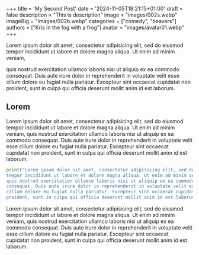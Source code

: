 +++
title = 'My Second Post'
date = '2024-11-05T18:21:15+01:00'
draft = false
description = "This is description"
image = "images/002s.webp"
imageBig = "images/002b.webp"
categories = ["comedy", "beavers"]
authors = ["Kris in the fog with a frog"]
avatar = "images/avatar01.webp"
+++

Lorem ipsum dolor sit amet, consectetur adipisicing elit, sed do eiusmod
tempor incididunt ut labore et dolore magna aliqua. Ut enim ad minim veniam,

quis nostrud exercitation ullamco laboris nisi ut aliquip ex ea commodo
consequat. Duis aute irure dolor in reprehenderit in voluptate velit esse
cillum dolore eu fugiat nulla pariatur. Excepteur sint occaecat cupidatat non
proident, sunt in culpa qui officia deserunt mollit anim id est laborum.  
  
## Lorem  
Lorem ipsum dolor sit amet, consectetur adipisicing elit, sed do eiusmod
tempor incididunt ut labore et dolore magna aliqua. Ut enim ad minim veniam,
quis nostrud exercitation ullamco laboris nisi ut aliquip ex ea commodo
consequat. Duis aute irure dolor in reprehenderit in voluptate velit esse
cillum dolore eu fugiat nulla pariatur. Excepteur sint occaecat cupidatat non
proident, sunt in culpa qui officia deserunt mollit anim id est laborum.  
  
```python
print("Lorem ipsum dolor sit amet, consectetur adipisicing elit, sed do eiusmod\
tempor incididunt ut labore et dolore magna aliqua. Ut enim ad minim veniam,\
quis nostrud exercitation ullamco laboris nisi ut aliquip ex ea commodo\
consequat. Duis aute irure dolor in reprehenderit in voluptate velit esse\
cillum dolore eu fugiat nulla pariatur. Excepteur sint occaecat cupidatat non\
proident, sunt in culpa qui officia deserunt mollit anim id est laborum.")
```  
  
Lorem ipsum dolor sit amet, consectetur adipisicing elit, sed do eiusmod
tempor incididunt ut labore et dolore magna aliqua. Ut enim ad minim veniam,
quis nostrud exercitation ullamco laboris nisi ut aliquip ex ea commodo
consequat. Duis aute irure dolor in reprehenderit in voluptate velit esse
cillum dolore eu fugiat nulla pariatur. Excepteur sint occaecat cupidatat non
proident, sunt in culpa qui officia deserunt mollit anim id est laborum.  
  